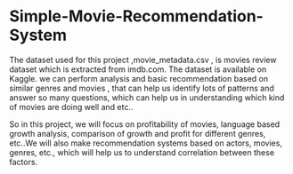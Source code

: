 # Simple-Movie-Recommendation-System
The dataset used for this project ,movie_metadata.csv , is movies review dataset which is extracted from imdb.com. The dataset is available on Kaggle.
we can perform analysis and basic recommendation based on similar genres and movies , that can help us identify lots of patterns and answer so many questions, which can help us in understanding which kind of movies are doing well and etc..

So in this project, we will focus on profitability of movies, language based growth analysis, comparison of growth and profit for different genres, etc..We will also make recommendation systems based on actors, movies, genres, etc., which will help us to understand correlation between these factors.
